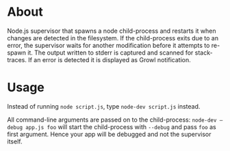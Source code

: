 About
=====

Node.js supervisor that spawns a node child-process and restarts it when changes are detected 
in the filesystem. If the child-process exits due to an error, the supervisor waits for another
modification before it attempts to re-spawn it. The output written to stderr is captured and 
scanned for stack-traces. If an error is detected it is displayed as Growl notification.

Usage
=====

Instead of running `node script.js`, type `node-dev script.js` instead.

All command-line arguments are passed on to the child-process: `node-dev —debug app.js foo` will start the child-process with `--debug` and pass `foo` as first argument. Hence your app will be debugged and not the supervisor itself.
